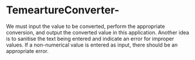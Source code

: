 # TemeartureConverter-
We must input the value to be converted, perform the appropriate conversion, and output the converted value in this application.
Another idea is to sanitise the text being entered and indicate an error for improper values.
If a non-numerical value is entered as input, there should be an appropriate error. 
